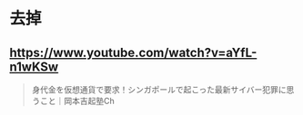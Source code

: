 # 去掉

## https://www.youtube.com/watch?v=aYfL-n1wKSw

> 身代金を仮想通貨で要求！シンガポールで起こった最新サイバー犯罪に思うこと｜岡本吉起塾Ch 
